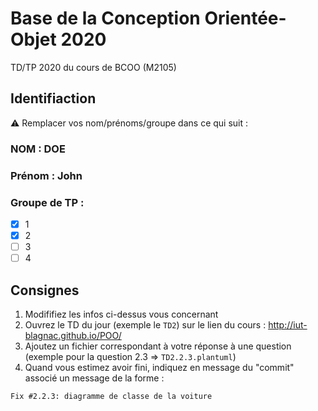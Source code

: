 # Base de la Conception Orientée-Objet 2020
TD/TP 2020 du cours de BCOO (M2105)

## Identifiaction
:warning: Remplacer vos nom/prénoms/groupe dans ce qui suit :

### NOM : DOE
### Prénom : John
### Groupe de TP : 
- [x] 1
- [x] 2
- [ ] 3
- [ ] 4

## Consignes

1. Modififiez les infos ci-dessus vous concernant
2. Ouvrez le TD du jour (exemple le `TD2`) sur le lien du cours : http://iut-blagnac.github.io/POO/
3. Ajoutez un fichier correspondant à votre réponse à une question (exemple pour la question 2.3 => `TD2.2.3.plantuml`)
4. Quand vous estimez avoir fini, indiquez en message du "commit" associé un message de la forme :
```
Fix #2.2.3: diagramme de classe de la voiture
```

